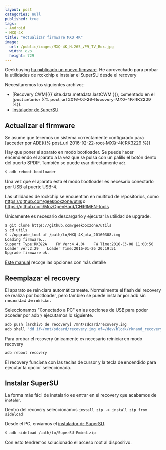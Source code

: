 ```yaml
---
layout: post
categories: null
published: true
tags:
- Android
- MXQ-4K
title: "Actualizar firmware MXQ 4K"
image:
  url: /public/images/MXQ-4K_H.265_VP9_TV_Box.jpg
  width: 823
  height: 729
---
```



Geekbuying [ha publicado un nuevo firmware](http://blog.geekbuying.com/index.php/2016/03/21/mxq-4k-rk3229-smart-tv-box-firmware-update-2/). He aprovechado para probar la utilidades de rockchip e instalar el SuperSU desde el recovery

<!-- leer mas -->

Necesitaremos los siguientes archivos:

* [Recovery CWM]({{ site.data.metadata.lastCWM }}), comentado en el [post anterior]({% post_url 2016-02-26-Recovery-MXQ-4K-RK3229 %}).
* [Instalador de SuperSU](http://su.chainfire.eu/SuperSU-Embed.zip)



## Actualizar el firmware ##

Se asume que tenemos un sistema correctamente configurado para [acceder por ADB]({% post_url 2016-02-22-root-MXQ-4K-RK3229 %})

Hay que poner el aparato en modo bootloader. Se puede hacer encendiendo el aparato a la vez que se pulsa con un palillo el botón dento del puerto SPDIF. También se puede usar directamente `adb`.

```bash
$ adb reboot-bootloader
```
Una vez que el aparato esta el modo bootloader es necesario conectarlo por USB al puerto USB-4.

Las utilidades de rockchip se encuentran en multitud de repositorios, como  https://github.com/geekboxzone/utils o https://github.com/MozOpenHard/CHIRIMEN-tools

Únicamente es necesario descargarlo y ejecutar la utilidad de upgrade.

```bash
$ git clone https://github.com/geekboxzone/utils
$ cd utils
$ ./upgrade_tool uf /path/to/MXQ-4K_ota_20160308.img 
Loading firmware...
Support Type:RK322A    FW Ver:4.4.04    FW Time:2016-03-08 11:00:50
Loader ver:2.29    Loader Time:2016-01-26 20:19:51
Upgrade firmware ok.
```

[Este manual](http://wiki.radxa.com/Rock/flash_the_image) recoge las opciones con más detalle

## Reemplazar el recovery ##

El aparato se reiniciara automáticamente. Normalmente el flash del recovery se realiza por bootloader, pero también se puede instalar por adb sin necesidad de reiniciar.

Seleccionamos "Conectado a PC" en las opciones de USB para poder acceder por adb y ejecutamos lo siguiente.

```bash
adb push [archivo de recovery] /mnt/sdcard/recovery.img
adb shell "dd if=/mnt/sdcard/recovery.img of=/dev/block/rknand_recovery"
```

Para probar el recovery únicamente es necesario reiniciar en modo recovery

```bash
adb reboot recovery
```

El recovery funciona con las teclas de cursor y la tecla de encendido para ejecutar la opción seleccionada.

## Instalar SuperSU ##

La forma más fácil de instalarlo es entrar en el recovery que acabamos de instalar.

Dentro del recovery seleccionamos `install zip -> install zip from sideload`

Desde el PC, enviamos el [instalador de SuperSU](http://su.chainfire.eu/SuperSU-Embed.zip).

```bash
$ adb sideload /path/to/SuperSU-Embed.zip
```

Con esto tendremos solucionado el acceso root al dispositivo.
